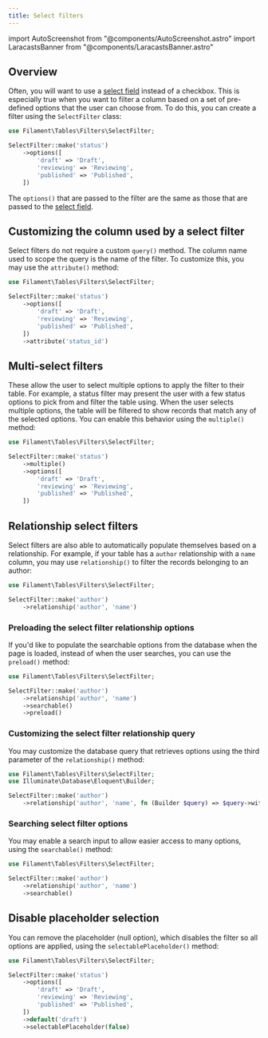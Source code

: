 ```yaml
---
title: Select filters
---
```

import AutoScreenshot from "@components/AutoScreenshot.astro"
import LaracastsBanner from "@components/LaracastsBanner.astro"

## Overview

Often, you will want to use a [select field](../../forms/fields/select) instead of a checkbox. This is especially true when you want to filter a column based on a set of pre-defined options that the user can choose from. To do this, you can create a filter using the `SelectFilter` class:

```php
use Filament\Tables\Filters\SelectFilter;

SelectFilter::make('status')
    ->options([
        'draft' => 'Draft',
        'reviewing' => 'Reviewing',
        'published' => 'Published',
    ])
```

The `options()` that are passed to the filter are the same as those that are passed to the [select field](../../forms/fields/select).

## Customizing the column used by a select filter

Select filters do not require a custom `query()` method. The column name used to scope the query is the name of the filter. To customize this, you may use the `attribute()` method:

```php
use Filament\Tables\Filters\SelectFilter;

SelectFilter::make('status')
    ->options([
        'draft' => 'Draft',
        'reviewing' => 'Reviewing',
        'published' => 'Published',
    ])
    ->attribute('status_id')
```

## Multi-select filters

These allow the user to select multiple options to apply the filter to their table. For example, a status filter may present the user with a few status options to pick from and filter the table using. When the user selects multiple options, the table will be filtered to show records that match any of the selected options. You can enable this behavior using the `multiple()` method:

```php
use Filament\Tables\Filters\SelectFilter;

SelectFilter::make('status')
    ->multiple()
    ->options([
        'draft' => 'Draft',
        'reviewing' => 'Reviewing',
        'published' => 'Published',
    ])
```

## Relationship select filters

Select filters are also able to automatically populate themselves based on a relationship. For example, if your table has a `author` relationship with a `name` column, you may use `relationship()` to filter the records belonging to an author:

```php
use Filament\Tables\Filters\SelectFilter;

SelectFilter::make('author')
    ->relationship('author', 'name')
```

### Preloading the select filter relationship options

If you'd like to populate the searchable options from the database when the page is loaded, instead of when the user searches, you can use the `preload()` method:

```php
use Filament\Tables\Filters\SelectFilter;

SelectFilter::make('author')
    ->relationship('author', 'name')
    ->searchable()
    ->preload()
```

### Customizing the select filter relationship query

You may customize the database query that retrieves options using the third parameter of the `relationship()` method:

```php
use Filament\Tables\Filters\SelectFilter;
use Illuminate\Database\Eloquent\Builder;

SelectFilter::make('author')
    ->relationship('author', 'name', fn (Builder $query) => $query->withTrashed())
```

### Searching select filter options

You may enable a search input to allow easier access to many options, using the `searchable()` method:

```php
use Filament\Tables\Filters\SelectFilter;

SelectFilter::make('author')
    ->relationship('author', 'name')
    ->searchable()
```

## Disable placeholder selection

You can remove the placeholder (null option), which disables the filter so all options are applied, using the `selectablePlaceholder()` method:

```php
use Filament\Tables\Filters\SelectFilter;

SelectFilter::make('status')
    ->options([
        'draft' => 'Draft',
        'reviewing' => 'Reviewing',
        'published' => 'Published',
    ])
    ->default('draft')
    ->selectablePlaceholder(false)
```
